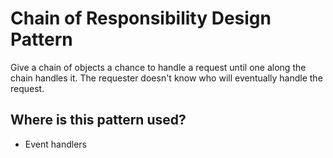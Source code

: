 # Chain of Responsibility Design Pattern

Give a chain of objects a chance to handle a request until one along the chain handles it. The requester doesn't know who will eventually handle the request.

## Where is this pattern used?

* Event handlers